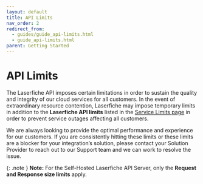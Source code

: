 ```yaml
---
layout: default
title: API Limits
nav_order: 2
redirect_from:
  - guides/guide_api-limits.html
  - guide_api-limits.html
parent: Getting Started
---
```


<!--© 2024 Laserfiche.
See LICENSE-DOCUMENTATION and LICENSE-CODE in the project root for license information.-->

# API Limits

The Laserfiche API imposes certain limitations in order to sustain the quality and integrity of our cloud services for all customers. In the event of extraordinary resource contention, Laserfiche may impose temporary limits in addition to the **Laserfiche API limits** listed in the [Service Limits page](https://doc.laserfiche.com/laserfiche.documentation/en-us/Default.htm#Service-Limits.htm) in order to prevent service outages affecting all customers.

We are always looking to provide the optimal performance and experience for our customers. If you are consistently hitting these limits or these limits are a blocker for your integration’s solution, please contact your Solution Provider to reach out to our Support team and we can work to resolve the issue.

{: .note }
**Note:** For the Self-Hosted Laserfiche API Server, only the **Request and Response size limits** apply.
